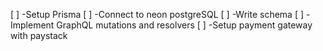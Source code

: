 [ ] -Setup Prisma
[ ] -Connect to neon postgreSQL
[ ] -Write schema
[ ] -Implement GraphQL mutations and resolvers
[ ] -Setup payment gateway with paystack
